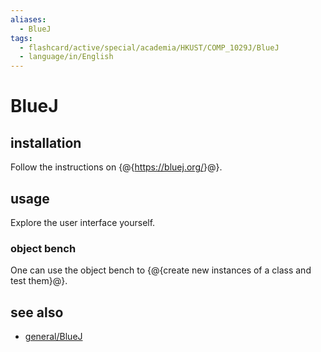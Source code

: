 ```yaml
---
aliases:
  - BlueJ
tags:
  - flashcard/active/special/academia/HKUST/COMP_1029J/BlueJ
  - language/in/English
---
```


# BlueJ

## installation

Follow the instructions on {@{<https://bluej.org/>}@}. <!--SR:!2025-01-21,273,330-->

## usage

Explore the user interface yourself.

### object bench

One can use the object bench to {@{create new instances of a class and test them}@}. <!--SR:!2025-01-15,268,330-->

## see also

- [general/BlueJ](../../../../general/BlueJ.md)
